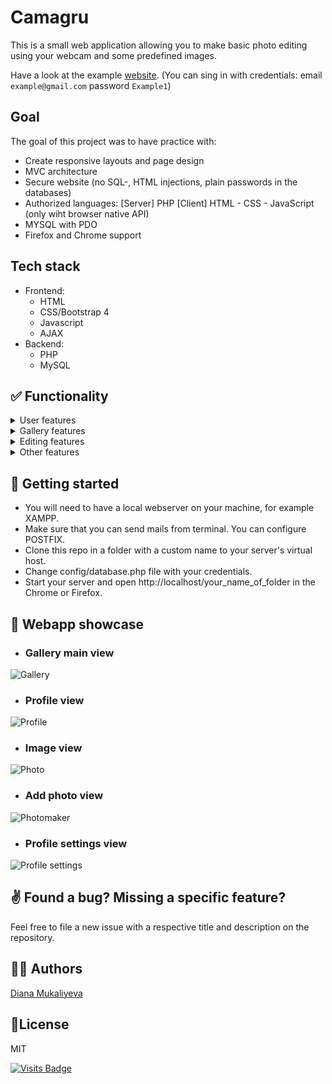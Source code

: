 # Camagru


This is a small web application allowing you to make basic photo editing using your webcam and some predefined images.

Have a look at the example [website](https://camagru-hive.herokuapp.com/). (You can sing in with credentials: email `example@gmail.com` password `Example1`)

## Goal

The goal of this project was to have practice with:

 * Create responsive layouts and page design
 * MVC architecture
 * Secure website (no SQL-, HTML injections, plain passwords in the databases)
 * Authorized languages:
    [Server] PHP
    [Client] HTML - CSS - JavaScript (only wiht browser native API)
 * MYSQL with PDO
 * Firefox and Chrome support

## Tech stack

* Frontend:
    * HTML
    * CSS/Bootstrap 4
    * Javascript
    * AJAX
* Backend:
    * PHP
    * MySQL

## ✅ Functionality

<details>
  <summary>User features</summary>
  <br>

  * Register / Login (including activating account and  reseting password through a unique link send by email).
  * User profile page.
  * User data management: modify user data (username, email,  password), delete and create images, set notification  preferences.
  * User changing profile picture.
  * Users can follow each other.
</details>

<details>
  <summary>Gallery features</summary>
  <br>

  * All images are public and likeable and commentable by logged in users.
  * Once image is commented or liked the author is notifiedby email.
  * Images can be sorted by creating date and popularity.
  * Infinite scroll gallery with pagination.
  * You can create images with tags.
</details>

<details>
  <summary>Editing features</summary>
  <br>

  * Create custom images using webcam or images downloaded from computer combined with filters.
</details>

<details>
  <summary>Other features</summary>
  <br>

  * Instant search in the navigation. You can search user by name or tags by #tag.
</details>

## 🚀 Getting started

* You will need to have a local webserver on your machine, for example XAMPP.
* Make sure that you can send mails from terminal. You can configure POSTFIX.
* Clone this repo in a folder with a custom name to your server's virtual host.
* Change config/database.php file with your credentials.
* Start your server and open http://localhost/your_name_of_folder in the Chrome or Firefox.

## 📸 Webapp showcase

 * ### Gallery main view<br>
![Gallery](../images/gallery.png?raw=true)
 * ### Profile view<br>
![Profile](../images/profile.png?raw=true)
 * ### Image view<br>
![Photo](../images/viewImage.png?raw=true)
 * ### Add photo view<br>
![Photomaker](../images/photomaker.png?raw=true)
 * ### Profile settings view<br>
![Profile settings](../images/profile-settings.png?raw=true)

## ✌ Found a bug? Missing a specific feature?

Feel free to file a new issue with a respective title and description on the repository.

## 🙋‍♀️ Authors

[Diana Mukaliyeva](https://github.com/DianaMukaliyeva)

## 📘License

MIT

[![Visits Badge](https://badges.pufler.dev/visits/DianaMukaliyeva/camagru)](https://badges.pufler.dev)
